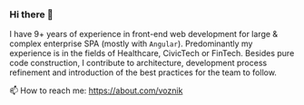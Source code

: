 ### Hi there 👋

<!--
**voznik/voznik** is a ✨ _special_ ✨ repository because its `README.md` (this file) appears on your GitHub profile.

Here are some ideas to get you started:

- 🔭 I’m currently working on ...
- 🌱 I’m currently learning ...
- 👯 I’m looking to collaborate on ...
- 🤔 I’m looking for help with ...
- 💬 Ask me about ...
- 📫 How to reach me: ...
- 😄 Pronouns: ...
- ⚡ Fun fact: ...
-->

I have 9+ years of experience in front-end web development for large & complex enterprise SPA (mostly with `Angular`). Predominantly my experience is in the fields of Healthcare, CivicTech or FinTech. Besides pure code construction, I contribute to architecture, development process refinement and introduction of the best practices for the team to follow.

📫 How to reach me: https://about.com/voznik
